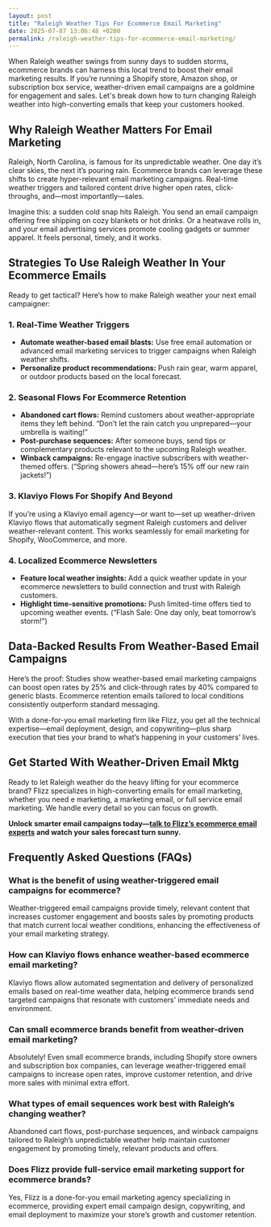 ```yaml
---
layout: post
title: "Raleigh Weather Tips For Ecommerce Email Marketing"
date: 2025-07-07 13:06:48 +0200
permalink: /raleigh-weather-tips-for-ecommerce-email-marketing/
---
```

When Raleigh weather swings from sunny days to sudden storms, ecommerce brands can harness this local trend to boost their email marketing results. If you’re running a Shopify store, Amazon shop, or subscription box service, weather-driven email campaigns are a goldmine for engagement and sales. Let's break down how to turn changing Raleigh weather into high-converting emails that keep your customers hooked.

## Why Raleigh Weather Matters For Email Marketing

Raleigh, North Carolina, is famous for its unpredictable weather. One day it’s clear skies, the next it’s pouring rain. Ecommerce brands can leverage these shifts to create hyper-relevant email marketing campaigns. Real-time weather triggers and tailored content drive higher open rates, click-throughs, and—most importantly—sales.

Imagine this: a sudden cold snap hits Raleigh. You send an email campaign offering free shipping on cozy blankets or hot drinks. Or a heatwave rolls in, and your email advertising services promote cooling gadgets or summer apparel. It feels personal, timely, and it works.

## Strategies To Use Raleigh Weather In Your Ecommerce Emails

Ready to get tactical? Here’s how to make Raleigh weather your next email campaigner:

### 1. Real-Time Weather Triggers

- **Automate weather-based email blasts:** Use free email automation or advanced email marketing services to trigger campaigns when Raleigh weather shifts.
- **Personalize product recommendations:** Push rain gear, warm apparel, or outdoor products based on the local forecast.

### 2. Seasonal Flows For Ecommerce Retention

- **Abandoned cart flows:** Remind customers about weather-appropriate items they left behind. “Don’t let the rain catch you unprepared—your umbrella is waiting!”
- **Post-purchase sequences:** After someone buys, send tips or complementary products relevant to the upcoming Raleigh weather.
- **Winback campaigns:** Re-engage inactive subscribers with weather-themed offers. (“Spring showers ahead—here’s 15% off our new rain jackets!”)

### 3. Klaviyo Flows For Shopify And Beyond

If you’re using a Klaviyo email agency—or want to—set up weather-driven Klaviyo flows that automatically segment Raleigh customers and deliver weather-relevant content. This works seamlessly for email marketing for Shopify, WooCommerce, and more.

### 4. Localized Ecommerce Newsletters

- **Feature local weather insights:** Add a quick weather update in your ecommerce newsletters to build connection and trust with Raleigh customers.
- **Highlight time-sensitive promotions:** Push limited-time offers tied to upcoming weather events. (“Flash Sale: One day only, beat tomorrow’s storm!”)

## Data-Backed Results From Weather-Based Email Campaigns

Here’s the proof: Studies show weather-based email marketing campaigns can boost open rates by 25% and click-through rates by 40% compared to generic blasts. Ecommerce retention emails tailored to local conditions consistently outperform standard messaging.

With a done-for-you email marketing firm like Flizz, you get all the technical expertise—email deployment, design, and copywriting—plus sharp execution that ties your brand to what’s happening in your customers’ lives.

## Get Started With Weather-Driven Email Mktg

Ready to let Raleigh weather do the heavy lifting for your ecommerce brand? Flizz specializes in high-converting emails for email marketing, whether you need e marketing, a marketing email, or full service email marketing. We handle every detail so you can focus on growth.

**Unlock smarter email campaigns today—[talk to Flizz’s ecommerce email experts](https://flizzgrowth.com/email) and watch your sales forecast turn sunny.**

## Frequently Asked Questions (FAQs)

### What is the benefit of using weather-triggered email campaigns for ecommerce?

Weather-triggered email campaigns provide timely, relevant content that increases customer engagement and boosts sales by promoting products that match current local weather conditions, enhancing the effectiveness of your email marketing strategy.

### How can Klaviyo flows enhance weather-based ecommerce email marketing?

Klaviyo flows allow automated segmentation and delivery of personalized emails based on real-time weather data, helping ecommerce brands send targeted campaigns that resonate with customers' immediate needs and environment.

### Can small ecommerce brands benefit from weather-driven email marketing?

Absolutely! Even small ecommerce brands, including Shopify store owners and subscription box companies, can leverage weather-triggered email campaigns to increase open rates, improve customer retention, and drive more sales with minimal extra effort.

### What types of email sequences work best with Raleigh’s changing weather?

Abandoned cart flows, post-purchase sequences, and winback campaigns tailored to Raleigh’s unpredictable weather help maintain customer engagement by promoting timely, relevant products and offers.

### Does Flizz provide full-service email marketing support for ecommerce brands?

Yes, Flizz is a done-for-you email marketing agency specializing in ecommerce, providing expert email campaign design, copywriting, and email deployment to maximize your store’s growth and customer retention.

<script type="application/ld+json">
{
  "@context": "https://schema.org",
  "@type": "BlogPosting",
  "headline": "Raleigh Weather Tips For Ecommerce Email Marketing",
  "description": "Learn how ecommerce brands can leverage Raleigh's unpredictable weather to create high-converting email marketing campaigns that boost sales and customer retention.",
  "author": {
    "@type": "Person",
    "name": "Flizz"
  },
  "publisher": {
    "@type": "Person",
    "name": "Flizz"
  },
  "mainEntityOfPage": {
    "@type": "WebPage",
    "@id": "https://flizzgrowth.com/email"
  },
  "datePublished": "2024-06-01",
  "dateModified": "2024-06-01"
}
</script>

<script type="application/ld+json">
{
  "@context": "https://schema.org",
  "@type": "FAQPage",
  "mainEntity": [
    {
      "@type": "Question",
      "name": "What is the benefit of using weather-triggered email campaigns for ecommerce?",
      "acceptedAnswer": {
        "@type": "Answer",
        "text": "Weather-triggered email campaigns provide timely, relevant content that increases customer engagement and boosts sales by promoting products that match current local weather conditions, enhancing the effectiveness of your email marketing strategy."
      }
    },
    {
      "@type": "Question",
      "name": "How can Klaviyo flows enhance weather-based ecommerce email marketing?",
      "acceptedAnswer": {
        "@type": "Answer",
        "text": "Klaviyo flows allow automated segmentation and delivery of personalized emails based on real-time weather data, helping ecommerce brands send targeted campaigns that resonate with customers' immediate needs and environment."
      }
    },
    {
      "@type": "Question",
      "name": "Can small ecommerce brands benefit from weather-driven email marketing?",
      "acceptedAnswer": {
        "@type": "Answer",
        "text": "Absolutely! Even small ecommerce brands, including Shopify store owners and subscription box companies, can leverage weather-triggered email campaigns to increase open rates, improve customer retention, and drive more sales with minimal extra effort."
      }
    },
    {
      "@type": "Question",
      "name": "What types of email sequences work best with Raleigh’s changing weather?",
      "acceptedAnswer": {
        "@type": "Answer",
        "text": "Abandoned cart flows, post-purchase sequences, and winback campaigns tailored to Raleigh’s unpredictable weather help maintain customer engagement by promoting timely, relevant products and offers."
      }
    },
    {
      "@type": "Question",
      "name": "Does Flizz provide full-service email marketing support for ecommerce brands?",
      "acceptedAnswer": {
        "@type": "Answer",
        "text": "Yes, Flizz is a done-for-you email marketing agency specializing in ecommerce, providing expert email campaign design, copywriting, and email deployment to maximize your store’s growth and customer retention."
      }
    }
  ]
}
</script>